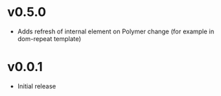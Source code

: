 v0.5.0
==================
* Adds refresh of internal element on Polymer change (for example in dom-repeat template)

v0.0.1
==================
* Initial release
